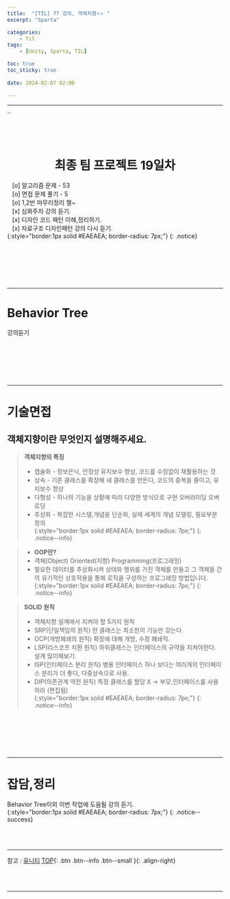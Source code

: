```yaml
---
title:  "[TIL] 77 강의, 객체지향⭐⭐ "
excerpt: "Sparta"

categories:
    - Til
tags:
    - [Unity, Sparta, TIL]

toc: true
toc_sticky: true
 
date: 2024-02-07 02:00

---
```

- - -

``

<BR><BR>

<center><H1>  최종 팀 프로젝트 19일차  </H1></center>

&nbsp;&nbsp; [o] 알고리즘 문제  - 53  
&nbsp;&nbsp; [o] 면접 문제 풀기 - 5     
&nbsp;&nbsp; [o] 1,2반 마무리정리  챌~   
&nbsp;&nbsp; [x] 심화주차 강의 듣기.   
&nbsp;&nbsp; [x] 디자인 코드 패턴 이해,정리하기.   
&nbsp;&nbsp; [x] 자료구조 디자인패턴 강의 다시 듣기.   
{:style="border:1px solid #EAEAEA; border-radius: 7px;"}
{: .notice}  


<br><br><br><br><br>
- - - 

# Behavior Tree
강의듣기


<br><br><br><br><br>
- - - 

# 기술면접
## 객체지향이란 무엇인지 설명해주세요.
> **객체지향의 특징**
> - 캡슐화 - 정보은닉, 안정성 유지보수 향상, 코드를 수정없이 재활용하는 것  
> - 상속 - 기존 클래스를 확장해 새 클래스를 만든다, 코드의 중복을 줄이고, 유지보수  향상  
> - 다형성 - 하나의 기능을 상황에 따라 다양한 방식으로 구현 오버라이딩 오버로딩  
> - 추상화 - 복잡한 시스템,개념을 단순화, 실제 세계의 개념 모델링, 필요부분 정의    
{:style="border:1px solid #EAEAEA; border-radius: 7px;"}
{: .notice--info} 

> - **OOP란?**
> - 객체(Object)  Oriented(지향) Programming(프로그래밍)   
> - 필요한 데이터를 추상화시켜 상태와 행위를 가진 객체를 만들고 그 객체들 간의 유기적인 상호작용을 통해 로직을 구성하는 프로그래밍 방법입니다.  
{:style="border:1px solid #EAEAEA; border-radius: 7px;"}
{: .notice--info} 

> **SOLID 원칙**
> - 객체지향 설계에서 지켜야 할 5가지 원칙  
> - SRP(단일책임의 원칙) 한 클래스는 최소한의 기능만 갖는다.  
> - OCP(개방폐쇄의 원칙) 확장에 대해 개방, 수정 폐쇄적.  
> - LSP(리스코프 치환 원칙) 하위클래스는 인터페이스의 규약을 지켜야한다. 설계 많이해보기.  
> - ISP(인터페이스 분리 원칙) 병용 인터페이스 하나 보다는 여러개의 인터페이스 분리가 더 좋다, 다중상속으로 사용.  
> - DIP(의존관계 역전 원칙) 특정 클래스를 할당 X -> 부모,인터페이스를 사용하라 (편집됨)  
{:style="border:1px solid #EAEAEA; border-radius: 7px;"}
{: .notice--info} 

<br><br><br><br><br>
- - - 

# 잡담,정리
Behavior Tree이외 이번 작업에 도움될 강의 듣기.  
{:style="border:1px solid #EAEAEA; border-radius: 7px;"}
{: .notice--success}  


<br><br>
- - -

참고 : [유니티](https://docs.unity3d.com/kr/)
[TOP](#){: .btn .btn--info .btn--small }{: .align-right}


<br><br>
- - -
